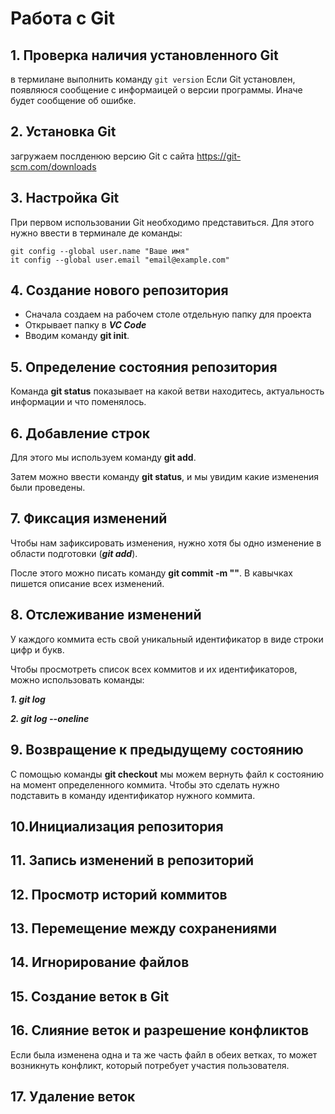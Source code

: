 # Работа с Git

## 1. Проверка наличия установленного Git

в термилане выполнить команду  `git version`
Если Git установлен, появляюся сообщение с информаицей о версии программы. Иначе будет сообщение об ошибке.

## 2. Установка Git
загружаем послденюю версию Git с сайта https://git-scm.com/downloads 

## 3. Настройка Git
При первом использовании Git необходимо представиться. Для этого нужно ввести в терминале де команды:
```
git config --global user.name "Ваше имя"
it config --global user.email "email@example.com"
```

## 4. Создание нового репозитория
* Сначала создаем на рабочем столе отдельную папку для проекта
* Открывает папку в ***VC Code*** 
* Вводим команду **git init**. 

## 5. Определение состояния репозитория
Команда **git status** показывает на какой ветви находитесь, актуальность информации и что поменялось.

## 6. Добавление строк
Для этого мы используем команду **git add**. 

Затем можно ввести команду **git status**, и мы увидим какие изменения были проведены.

## 7. Фиксация изменений
Чтобы нам зафиксировать изменения, нужно хотя бы одно изменение в области подготовки (***git add***). 

После этого можно писать команду **git commit -m ""**. В кавычках пишется описание всех изменений.

## 8. Отслеживание изменений
У каждого коммита есть свой уникальный идентификатор в виде строки цифр и букв. 

Чтобы просмотреть список всех коммитов и их идентификаторов, можно использовать команды: 

***1. git log*** 

***2. git log --oneline***

## 9. Возвращение к предыдущему состоянию
С помощью команды **git checkout** мы можем вернуть файл к состоянию на момент определенного коммита. Чтобы это сделать нужно подставить в команду идентификатор нужного коммита.

## 10.Инициализация репозитория
## 11. Запись изменений в репозиторий
## 12. Просмотр историй коммитов
## 13. Перемещение между сохранениями
## 14. Игнорирование файлов
## 15. Создание веток в Git
## 16. Слияние веток и разрешение конфликтов
Если была изменена одна и та же часть файл в обеих ветках, то может возникнуть конфликт, который потребует участия пользователя.
## 17. Удаление веток